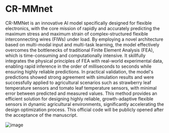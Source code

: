 # CR-MMnet
CR-MMNet is an innovative AI model specifically designed for flexible electronics, with the core mission of rapidly and accurately predicting the maximum stress and maximum strain of complex-structured flexible interconnecting wires (FIWs) under load. By employing a novel architecture based on multi-modal input and multi-task learning, the model effectively overcomes the bottlenecks of traditional Finite Element Analysis (FEA), which is time-consuming and computationally intensive. It skillfully integrates the physical principles of FEA with real-world experimental data, enabling rapid inference in the order of milliseconds to seconds while ensuring highly reliable predictions. In practical validation, the model's predictions showed strong agreement with simulation results and were successfully applied to agricultural scenarios such as strawberry leaf temperature sensors and tomato leaf temperature sensors, with minimal error between predicted and measured values. This method provides an efficient solution for designing highly reliable, growth-adaptive flexible sensors in dynamic agricultural environments, significantly accelerating the design optimization process.
This official code will be publicly opened after the acceptance of the manuscript.

![image](https://github.com/ycsmallblack/CR-MMNet/blob/main/FIg1.png)

